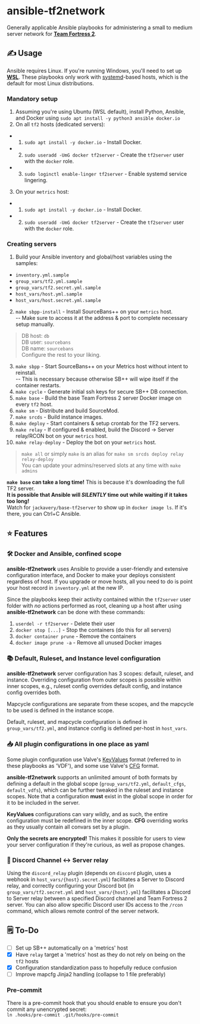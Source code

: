 # ansible-tf2network

Generally applicable Ansible playbooks for administering a small to medium server network for [**Team Fortress 2**](https://www.teamfortress.com/).<br>

## ✍️ Usage

Ansible requires Linux. If you're running Windows, you'll need to set up **[WSL](https://learn.microsoft.com/en-us/windows/wsl/install)**.
These playbooks only work with [systemd](https://systemd.io/)-based hosts, which is the default for most Linux distributions.

### Mandatory setup
1. Assuming you're using Ubuntu (WSL default), install Python, Ansible, and Docker using `sudo apt install -y python3 ansible docker.io`
2. On all `tf2` hosts (dedicated servers):
- 1. `sudo apt install -y docker.io` - Install Docker.
- 2. `sudo useradd -UmG docker tf2server` - Create the `tf2server` user with the `docker` role.
- 3. `sudo loginctl enable-linger tf2server` - Enable systemd service lingering.

3. On your `metrics` host:
- 1. `sudo apt install -y docker.io` - Install Docker.
- 2. `sudo useradd -UmG docker tf2server` - Create the `tf2server` user with the `docker` role.

### Creating servers
1. Build your Ansible inventory and global/host variables using the samples:
* `inventory.yml.sample`
* `group_vars/tf2.yml.sample`
* `group_vars/tf2.secret.yml.sample`
* `host_vars/host.yml.sample`
* `host_vars/host.secret.yml.sample`
2. `make sbpp-install` - Install SourceBans++ on your `metrics` host. <br>
-- Make sure to access it at the address & port to complete necessary setup manually.<br>
> DB host: `db`<br>
> DB user: `sourcebans`<br>
> DB name: `sourcebans`<br>
> Configure the rest to your liking.
3. `make sbpp` - Start SourceBans++ on your Metrics host without intent to reinstall. <br>
-- This is necessary because otherwise SB++ will wipe itself if the container restarts.
4. `make cycle` - Generate initial ssh keys for secure SB++ DB connection.
5. `make base` - Build the base Team Fortress 2 server Docker image on every `tf2` host.
6. `make sm` - Distribute and build SourceMod.
7. `make srcds` - Build instance images.
8. `make deploy` - Start containers & setup crontab for the TF2 servers.
9. `make relay` - If configured & enabled, build the Discord -> Server relay/RCON bot on your `metrics` host.
10. `make relay-deploy` - Deploy the bot on your `metrics` host.
> `make all` or simply `make` is an alias for `make sm srcds deploy relay relay-deploy`<br>
> You can update your admins/reserved slots at any time with `make admins`

**`make base` can take a long time!**
This is because it's downloading the full TF2 server.<br>
**It is possible that Ansible will *SILENTLY* time out while waiting if it takes too long!**<br>
Watch for `jackavery/base-tf2server` to show up in `docker image ls`. If it's there, you can Ctrl+C Ansible.

## ⭐ Features

### 🛠️ Docker and Ansible, confined scope
**ansible-tf2network** uses Ansible to provide a user-friendly and extensive configuration interface, and Docker to make your deploys consistent regardless of host. If you upgrade or move hosts, all you need to do is point your host record in `inventory.yml` at the new IP.

Since the playbooks keep their activity contained within the `tf2server` user folder with *no* actions performed as root, cleaning up a host after using **ansible-tf2network** can be done with these commands:
1. `userdel -r tf2server` - Delete their user
2. `docker stop [...]` - Stop the containers (do this for all servers)
3. `docker container prune` - Remove the containers
4. `docker image prune -a` - Remove all unused Docker images

### 📚 Default, Ruleset, and Instance level configuration
**ansible-tf2network** server configuration has 3 scopes: default, ruleset, and instance. Overriding configuration from outer scopes is possible within inner scopes, e.g., ruleset config overrides default config, and instance config overrides both.

Mapcycle configurations are separate from these scopes, and the mapcycle to be used is defined in the instance scope.

Default, ruleset, and mapcycle configuration is defined in `group_vars/tf2.yml`, and instance config is defined per-host in `host_vars`.

### 📥 All plugin configurations in one place as yaml
Some plugin configuration use Valve's [KeyValues](https://developer.valvesoftware.com/wiki/KeyValues) format (referred to in these playbooks as 'VDF'), and some use Valve's [CFG](https://developer.valvesoftware.com/wiki/CFG) format.

**ansible-tf2network** supports an unlimited amount of both formats by defining a default in the global scope (`group_vars/tf2.yml`, `default_cfgs`, `default_vdfs`), which can be further tweaked in the ruleset and instance scopes. Note that a configuration **must** exist in the global scope in order for it to be included in the server.

**KeyValues** configurations can vary wildly, and as such, the entire configuration must be redefined in the inner scope. **CFG** overriding works as they usually contain all convars set by a plugin.

**Only the secrets are encrypted!** This makes it possible for users to view your server configuration if they're curious, as well as propose changes.

### 💬 Discord Channel <-> Server relay
Using the `discord_relay` plugin (depends on `discord` plugin, uses a webhook in `host_vars/{host}.secret.yml`) facilitates a Server to Discord relay, and correctly configuring your Discord bot (in `group_vars/tf2.secret.yml` and `host_vars/{host}.yml`) facilitates a Discord to Server relay between a specified Discord channel and Team Fortress 2 server. You can also allow specific Discord user IDs access to the `/rcon` command, which allows remote control of the server network.

## 🗒️ To-Do

- [ ] Set up SB++ automatically on a 'metrics' host
- [x] Have `relay` target a 'metrics' host as they do not rely on being on the `tf2` hosts
- [x] Configuration standardization pass to hopefully reduce confusion
- [ ] Improve mapcfg Jinja2 handling (collapse to 1 file preferably)

### Pre-commit
There is a pre-commit hook that you should enable to ensure you don't commit any unencrypted secret:<br/>
`ln .hooks/pre-commit .git/hooks/pre-commit`
